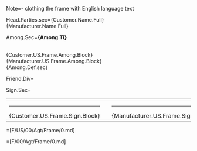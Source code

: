 Note=- clothing the frame with English language text

Head.Parties.sec={Customer.Name.Full}<br>{Manufacturer.Name.Full}

Among.Sec=<b>{Among.Ti}</b><br><br><ul type="none" style="padding-left: 0"><li>{Customer.US.Frame.Among.Block}<br></li><li>{Manufacturer.US.Frame.Among.Block}<br></li><li>{Among.Def.sec}</li></ul>

Friend.Div=</i>

Sign.Sec=<table><tr><td valign="top" width="300px"><hr>{Customer.US.Frame.Sign.Block}</td><td width="100px"></td><td valign="top" width="300px"><hr>{Manufacturer.US.Frame.Sign.Block}</td></tr></table>

=[F/US/00/Agt/Frame/0.md] 

=[F/00/Agt/Frame/0.md]
